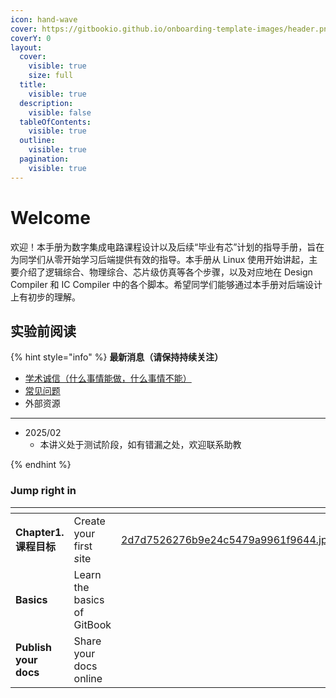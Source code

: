 ```yaml
---
icon: hand-wave
cover: https://gitbookio.github.io/onboarding-template-images/header.png
coverY: 0
layout:
  cover:
    visible: true
    size: full
  title:
    visible: true
  description:
    visible: false
  tableOfContents:
    visible: true
  outline:
    visible: true
  pagination:
    visible: true
---
```


# Welcome

欢迎！本手册为数字集成电路课程设计以及后续“毕业有芯”计划的指导手册，旨在为同学们从零开始学习后端提供有效的指导。本手册从 Linux 使用开始讲起，主要介绍了逻辑综合、物理综合、芯片级仿真等各个步骤，以及对应地在 Design Compiler 和 IC Compiler 中的各个脚本。希望同学们能够通过本手册对后端设计上有初步的理解。



## **实验前阅读**

{% hint style="info" %}
**最新消息（请保持持续关注）**

* [学术诚信（什么事情能做，什么事情不能）](http://integrity.mit.edu/)
* [常见问题](qa/page-2.md)
* 外部资源

***

* 2025/02&#x20;
  * 本讲义处于测试阶段，如有错漏之处，欢迎联系助教


{% endhint %}











### Jump right in

<table data-view="cards"><thead><tr><th></th><th></th><th data-hidden data-card-cover data-type="files"></th><th data-hidden></th><th data-hidden data-card-target data-type="content-ref"></th></tr></thead><tbody><tr><td><strong>Chapter1. 课程目标</strong></td><td>Create your first <em>s</em>ite</td><td><a href=".gitbook/assets/2d7d7526276b9e24c5479a9961f9644.jpg">2d7d7526276b9e24c5479a9961f9644.jpg</a></td><td></td><td><a href="broken-reference">Broken link</a></td></tr><tr><td><strong>Basics</strong></td><td>Learn the basics of GitBook</td><td></td><td></td><td><a href="broken-reference">Broken link</a></td></tr><tr><td><strong>Publish your docs</strong></td><td>Share your docs online</td><td></td><td></td><td><a href="getting-started/publish-your-docs.md">publish-your-docs.md</a></td></tr></tbody></table>
